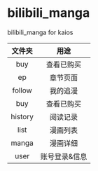 # bilibili_manga

bilibili_manga for kaios

| 文件夹  |     用途      |
| :-----: | :-----------: |
|   buy   |  查看已购买   |
|   ep    |   章节页面    |
| follow  |   我的追漫    |
|   buy   |  查看已购买   |
| history |   阅读记录    |
|  list   |   漫画列表    |
|  manga  |   漫画详细    |
|  user   | 账号登录&信息 |
